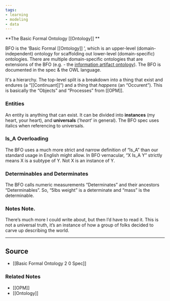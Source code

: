 ```yaml
---
tags:
- learning
- modeling
- data
---
```

**The Basic Formal Ontology [[Ontology]] **

BFO is the ‘Basic Formal [[Ontology]] ’, which is an upper-level (domain-independent) ontology for scaffolding out lower-level (domain-specific) ontologies. There are multiple domain-specific ontologies that are extensions of the BFO (e.g. - the [information artifact ontology](https://github.com/information-artifact-ontology/IAO)). The BFO is documented in the spec & the OWL language.

It's a hierarchy. The top-level split is a breakdown into a thing that exist and endures (a “[[Continuant]]“) and a thing that *happens* (an “Occurent”). This is basically the “Objects” and “Processes” from [[OPM]].

### Entities
An entity is anything that can exist. It can be divided into ******************instances****************** (my heart, your heart), and ********************universals******************** (’*heart*’ in general). The BFO spec uses italics when referencing to universals.

### Is_A Overloading
The BFO uses a much more strict and narrow definition of “Is_A” than our standard usage in English might allow. In BFO vernacular, “X Is_A Y” strictly means X is a subtype of Y. Not X is an instance of Y.

### Determinables and Determinates
The BFO calls numeric measurements “Determinates” and their ancestors “Determinables”. So, “5lbs weight” is a determinate and “mass” is the determinable.

### Notes Note.
There’s much more I could write about, but then I’d have to read it. This is not a universal truth, it’s an instance of how a group of folks decided to carve up describing the world.

---

## Source
- [[Basic Formal Ontology 2 0 Spec]]

### Related Notes
- [[OPM]] 
- [[Ontology]]